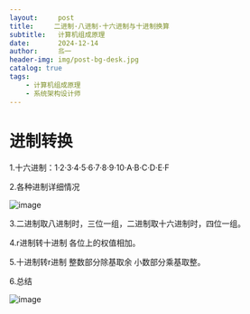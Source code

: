 ```yaml
---
layout:     post                   
title:     二进制·八进制·十六进制与十进制换算             
subtitle:   计算机组成原理
date:       2024-12-14             
author:     丠一                 
header-img: img/post-bg-desk.jpg    
catalog: true                       
tags:                             
    - 计算机组成原理
    - 系统架构设计师
---
```

# 进制转换

1.十六进制：1·2·3·4·5·6·7·8·9·10·A·B·C·D·E·F

2.各种进制详细情况

![image](https://github.com/user-attachments/assets/fdf6132a-ff7f-4391-9538-5c83f642b229)

3.二进制取八进制时，三位一组，二进制取十六进制时，四位一组。

4.r进制转十进制 各位上的权值相加。

5.十进制转r进制 整数部分除基取余 小数部分乘基取整。

6.总结

![image](https://github.com/user-attachments/assets/94fe101f-6cb1-4b77-bf96-affa8962979a)




